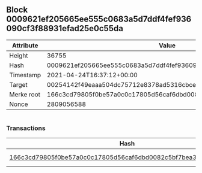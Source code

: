 ## Block 0009621ef205665ee555c0683a5d7ddf4fef936090cf3f88931efad25e0c55da

Attribute | Value
--- | ---
Height | 36755
Hash | 0009621ef205665ee555c0683a5d7ddf4fef936090cf3f88931efad25e0c55da
Timestamp | 2021-04-24T16:37:12+00:00
Target | 00254142f49eaaa504dc75712e8378ad5316cbcead634704b3734b6271167cc4
Merke root | 166c3cd79805f0be57a0c0c17805d56caf6dbd0082c5bf7bea3448f14325623e
Nonce | 2809056588

```

```

### Transactions

Hash | Amount
--- | ---
[166c3cd79805f0be57a0c0c17805d56caf6dbd0082c5bf7bea3448f14325623e](166c3cd79805f0be57a0c0c17805d56caf6dbd0082c5bf7bea3448f14325623e.md) | 10.00000000 SKEPTI 
